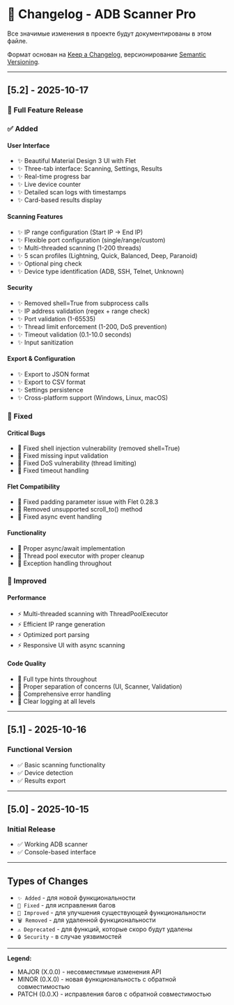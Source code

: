 # 📝 Changelog - ADB Scanner Pro

Все значимые изменения в проекте будут документированы в этом файле.

Формат основан на [Keep a Changelog](https://keepachangelog.com/), версионирование [Semantic Versioning](https://semver.org/).

---

## [5.2] - 2025-10-17

### 🎉 Full Feature Release

### ✅ Added

#### User Interface
- ✨ Beautiful Material Design 3 UI with Flet
- ✨ Three-tab interface: Scanning, Settings, Results
- ✨ Real-time progress bar
- ✨ Live device counter
- ✨ Detailed scan logs with timestamps
- ✨ Card-based results display

#### Scanning Features
- ✨ IP range configuration (Start IP → End IP)
- ✨ Flexible port configuration (single/range/custom)
- ✨ Multi-threaded scanning (1-200 threads)
- ✨ 5 scan profiles (Lightning, Quick, Balanced, Deep, Paranoid)
- ✨ Optional ping check
- ✨ Device type identification (ADB, SSH, Telnet, Unknown)

#### Security
- ✨ Removed shell=True from subprocess calls
- ✨ IP address validation (regex + range check)
- ✨ Port validation (1-65535)
- ✨ Thread limit enforcement (1-200, DoS prevention)
- ✨ Timeout validation (0.1-10.0 seconds)
- ✨ Input sanitization

#### Export & Configuration
- ✨ Export to JSON format
- ✨ Export to CSV format
- ✨ Settings persistence
- ✨ Cross-platform support (Windows, Linux, macOS)

### 🔧 Fixed

#### Critical Bugs
- 🐛 Fixed shell injection vulnerability (removed shell=True)
- 🐛 Fixed missing input validation
- 🐛 Fixed DoS vulnerability (thread limiting)
- 🐛 Fixed timeout handling

#### Flet Compatibility
- 🐛 Fixed padding parameter issue with Flet 0.28.3
- 🐛 Removed unsupported scroll_to() method
- 🐛 Fixed async event handling

#### Functionality
- 🐛 Proper async/await implementation
- 🐛 Thread pool executor with proper cleanup
- 🐛 Exception handling throughout

### 🚀 Improved

#### Performance
- ⚡ Multi-threaded scanning with ThreadPoolExecutor
- ⚡ Efficient IP range generation
- ⚡ Optimized port parsing
- ⚡ Responsive UI with async scanning

#### Code Quality
- 💎 Full type hints throughout
- 💎 Proper separation of concerns (UI, Scanner, Validation)
- 💎 Comprehensive error handling
- 💎 Clear logging at all levels

---

## [5.1] - 2025-10-16

### Functional Version
- ✅ Basic scanning functionality
- ✅ Device detection
- ✅ Results export

---

## [5.0] - 2025-10-15

### Initial Release
- ✅ Working ADB scanner
- ✅ Console-based interface

---

## Types of Changes

- `✨ Added` - для новой функциональности
- `🔧 Fixed` - для исправления багов
- `🚀 Improved` - для улучшения существующей функциональности
- `🗑️ Removed` - для удаленной функциональности
- `⚠️ Deprecated` - для функций, которые скоро будут удалены
- `🔒 Security` - в случае уязвимостей

---

**Legend:**
- MAJOR (X.0.0) - несовместимые изменения API
- MINOR (0.X.0) - новая функциональность с обратной совместимостью
- PATCH (0.0.X) - исправления багов с обратной совместимостью
